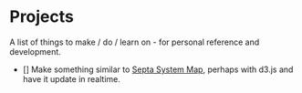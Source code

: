 # Projects

A list of things to make / do / learn on - for personal reference and development.

- [] Make something similar to [Septa System Map](http://www3.septa.org/hackathon/SystemMap/), perhaps with d3.js and have it update in realtime.
